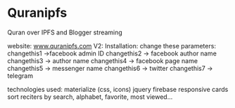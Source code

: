 # Quranipfs
Quran over IPFS and Blogger streaming

website: www.quranipfs.com
V2:
Installation:
change these parameters:
changethis1 ->facebook admin ID
changethis2 -> facebook author name
changethis3 -> author name
changethis4 -> facebook page name
changethis5 -> messenger name
changethis6 -> twitter
changethis7 -> telegram

technologies used:
materialize (css, icons)
jquery
firebase
responsive cards
sort reciters by search, alphabet, favorite, most viewed...
